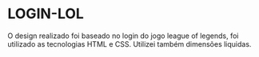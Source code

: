 # LOGIN-LOL
O design realizado foi baseado no login do jogo league of legends, foi utilizado as tecnologias HTML e CSS. Utilizei também dimensões liquidas. 
